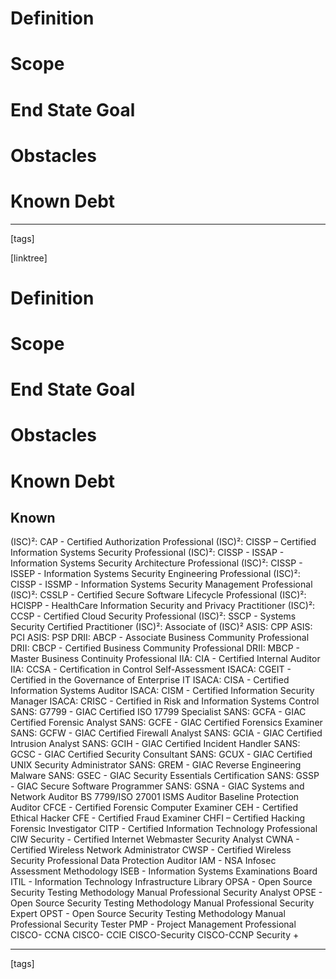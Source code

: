 # Definition

# Scope

# End State Goal

# Obstacles

# Known Debt












___
[tags] 


[linktree]



# Definition

# Scope

# End State Goal

# Obstacles

# Known Debt





## Known
(ISC)²: CAP - Certified Authorization Professional
(ISC)²: CISSP – Certified Information Systems Security Professional
(ISC)²: CISSP - ISSAP - Information Systems Security Architecture Professional
(ISC)²: CISSP - ISSEP - Information Systems Security Engineering Professional
(ISC)²: CISSP - ISSMP - Information Systems Security Management Professional
(ISC)²: CSSLP - Certified Secure Software Lifecycle Professional
(ISC)²: HCISPP - HealthCare Information Security and Privacy Practitioner
(ISC)²: CCSP - Certified Cloud Security Professional
(ISC)²: SSCP - Systems Security Certified Practitioner
(ISC)²: Associate of (ISC)²
ASIS: CPP
ASIS: PCI
ASIS: PSP
DRII: ABCP - Associate Business Community Professional
DRII: CBCP - Certified Business Community Professional
DRII: MBCP - Master Business Continuity Professional
IIA: CIA - Certified Internal Auditor
IIA: CCSA - Certification in Control Self-Assessment
ISACA: CGEIT - Certified in the Governance of Enterprise IT
ISACA: CISA - Certified Information Systems Auditor
ISACA: CISM - Certified Information Security Manager
ISACA: CRISC - Certified in Risk and Information Systems Control
SANS: G7799 - GIAC Certified ISO 17799 Specialist
SANS: GCFA - GIAC Certified Forensic Analyst
SANS: GCFE - GIAC Certified Forensics Examiner
SANS: GCFW - GIAC Certified Firewall Analyst
SANS: GCIA - GIAC Certified Intrusion Analyst
SANS: GCIH - GIAC Certified Incident Handler
SANS: GCSC - GIAC Certified Security Consultant
SANS: GCUX - GIAC Certified UNIX Security Administrator
SANS: GREM - GIAC Reverse Engineering Malware
SANS: GSEC - GIAC Security Essentials Certification
SANS: GSSP - GIAC Secure Software Programmer
SANS: GSNA - GIAC Systems and Network Auditor
BS 7799/ISO 27001 ISMS Auditor Baseline Protection Auditor
CFCE - Certified Forensic Computer Examiner
CEH - Certified Ethical Hacker
CFE - Certified Fraud Examiner
CHFI – Certified Hacking Forensic Investigator
CITP - Certified Information Technology Professional
CIW Security - Certified Internet Webmaster Security Analyst
CWNA - Certified Wireless Network Administrator
CWSP - Certified Wireless Security Professional Data Protection Auditor
IAM - NSA Infosec Assessment Methodology
ISEB - Information Systems Examinations Board
ITIL - Information Technology Infrastructure Library
OPSA - Open Source Security Testing Methodology Manual Professional Security Analyst
OPSE - Open Source Security Testing Methodology Manual Professional Security Expert
OPST - Open Source Security Testing Methodology Manual Professional Security Tester
PMP - Project Management Professional
CISCO- CCNA
CISCO- CCIE
CISCO-Security
CISCO-CCNP
Security +








___
[tags] 

